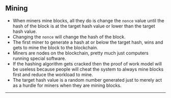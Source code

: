 ## Mining
- When miners mine blocks, all they do is change the `nonce` value until the hash of the block is at the target hash value or lower than the target hash value.
- Changing the `nonce` will change the hash of the block.
- The first miner to generate a hash at or below the target hash, wins and gets to mine the block to the blockchain.
- Miners are nodes on the blockchain, pretty much just computers running special software.
- If the hashing algorithm gets cracked then the proof of work model will be useless because people will cheat the system to always mine blocks first and reduce the workload to mine.
- The target hash value is a random number generated just to merely act as a hurdle for miners when they are mining blocks.
---